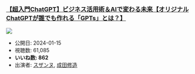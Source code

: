 ### [【超入門ChatGPT】ビジネス活用術＆AIで変わる未来【オリジナルChatGPTが誰でも作れる「GPTs」とは？】](https://www.youtube.com/watch?v=Yz_ONELr2Ps)
[![](https://img.youtube.com/vi/Yz_ONELr2Ps/sddefault.jpg)](https://www.youtube.com/watch?v=Yz_ONELr2Ps)
-   公開日: 2024-01-15
-   視聴数: 61,085
-   **いいね数: 862**
-   出演者: [スザンヌ](/rehacq_fan/people/スザンヌ "wikilink"), [成田修造](/rehacq_fan/people/成田修造 "wikilink")
